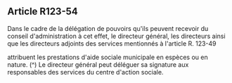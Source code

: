 ## Article R123-54

Dans le cadre de la délégation de pouvoirs qu'ils peuvent recevoir du conseil d'administration à cet effet, le
directeur général, les directeurs ainsi que les directeurs adjoints des services mentionnés à l'article R. 123-49

attribuent les prestations d'aide sociale municipale en espèces ou en nature. (^)
Le directeur général peut déléguer sa signature aux responsables des services du centre d'action sociale.

